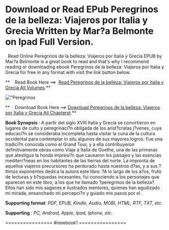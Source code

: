  **Download or Read EPub Peregrinos de la belleza: Viajeros por Italia y Grecia Written by Mar?a Belmonte on Ipad Full Version.**
================================================================================================================================

  Read Online Peregrinos de la belleza: Viajeros por Italia y Grecia EPUB by Mar?a Belmonte is a great book to read and that's why I recommend reading or downloading ebook Peregrinos de la belleza: Viajeros por Italia y Grecia for free in any format with visit the link button below.

**    Read Book Here ==>  [Read Peregrinos de la belleza: Viajeros por Italia y Grecia All Volumes](https://newbookintheword.blogspot.com/id/8416011516).**

![\"Peregrinos](\"https://i.gr-assets.com/images/S/compressed.photo.goodreads.com/books/1430390290l/25455473.jpg\")

**    Download Book Here ==> [Download Peregrinos de la belleza: Viajeros por Italia y Grecia All Chapterst](https://newbookintheword.blogspot.com/id/8416011516).**

**Book Synopsis** : A partir del siglo XVIII Italia y Grecia se convirtieron en lugares de culto y peregrinaci?n obligada de los arist?cratas j?venes, cuya educaci?n se consideraba incompleta hasta visitar la cuna de la cultura occidental para contemplar in situ algunos de sus mayores logros. Fue una tradici?n conocida como el Grand Tour, y a ella contribuyeron definitivamente obras como Viaje a Italia de Goethe, una de las primeras que atestigua la honda impresi?n que causaron los paisajes y las esencias mediterr?neas en los habitantes de las tierras del norte. La impronta de aquellos viajeros precursores ha perdurado hasta nuestros d?as, y a sus ?ltimos exponentes dedica la autora este libro: ?A lo largo de los a?os, fruto de lecturas y b?squedas incesantes, fui conociendo a los personajes que aparecen en este libro, a los que he llamado ?peregrinos de la belleza?. Ellos han sido mis sagaces e ilustrados mentores, quienes han agudizado mi mirada, ensanchado mi percepci?n y guiado mis pasos por el .

**Supporting format**: _PDF, EPUB, Kindle, Audio, MOBI, HTML, RTF, TXT, etc._

**Supporting** : _PC, Android, Apple, Ipad, Iphone, etc._

================ #newbook1 ================